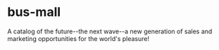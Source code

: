 # bus-mall
A catalog of the future--the next wave--a new generation of sales and marketing opportunities for the world's pleasure!
